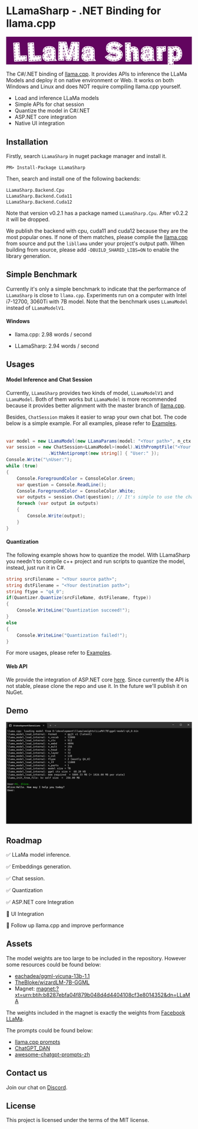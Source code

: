 ﻿# LLamaSharp - .NET Binding for llama.cpp

![logo](Assets/LLamaSharpLogo.png)

The C#/.NET binding of [llama.cpp](https://github.com/ggerganov/llama.cpp). It provides APIs to inference the LLaMa Models and deploy it on native environment or Web. It works on 
both Windows and Linux and does NOT require compiling llama.cpp yourself.

- Load and inference LLaMa models
- Simple APIs for chat session
- Quantize the model in C#/.NET
- ASP.NET core integration
- Native UI integration

## Installation

Firstly, search `LLamaSharp` in nuget package manager and install it.

```
PM> Install-Package LLamaSharp
```

Then, search and install one of the following backends:

```
LLamaSharp.Backend.Cpu
LLamaSharp.Backend.Cuda11
LLamaSharp.Backend.Cuda12
```

Note that version v0.2.1 has a package named `LLamaSharp.Cpu`. After v0.2.2 it will be dropped.

We publish the backend with cpu, cuda11 and cuda12 because they are the most popular ones. If none of them matches, please compile the [llama.cpp](https://github.com/ggerganov/llama.cpp)
from source and put the `libllama` under your project's output path. When building from source, please add `-DBUILD_SHARED_LIBS=ON` to enable the library generation.

## Simple Benchmark

Currently it's only a simple benchmark to indicate that the performance of `LLamaSharp` is close to `llama.cpp`. Experiments run on a computer 
with Intel i7-12700, 3060Ti with 7B model. Note that the benchmark uses `LLamaModel` instead of `LLamaModelV1`. 

#### Windows

- llama.cpp: 2.98 words / second

- LLamaSharp: 2.94 words / second

## Usages

#### Model Inference and Chat Session

Currently, `LLamaSharp` provides two kinds of model, `LLamaModelV1` and `LLamaModel`. Both of them works but `LLamaModel` is more recommended 
because it provides better alignment with the master branch of [llama.cpp](https://github.com/ggerganov/llama.cpp).

Besides, `ChatSession` makes it easier to wrap your own chat bot. The code below is a simple example. For all examples, please refer to 
[Examples](./LLama.Examples).

```cs

var model = new LLamaModel(new LLamaParams(model: "<Your path>", n_ctx: 512, repeat_penalty: 1.0f));
var session = new ChatSession<LLamaModel>(model).WithPromptFile("<Your prompt file path>")
                .WithAntiprompt(new string[] { "User:" });
Console.Write("\nUser:");
while (true)
{
    Console.ForegroundColor = ConsoleColor.Green;
    var question = Console.ReadLine();
    Console.ForegroundColor = ConsoleColor.White;
    var outputs = session.Chat(question); // It's simple to use the chat API.
    foreach (var output in outputs)
    {
        Console.Write(output);
    }
}
```

#### Quantization

The following example shows how to quantize the model. With LLamaSharp you needn't to compile c++ project and run scripts to quantize the model, instead, just run it in C#.

```cs
string srcFilename = "<Your source path>";
string dstFilename = "<Your destination path>";
string ftype = "q4_0";
if(Quantizer.Quantize(srcFileName, dstFilename, ftype))
{
    Console.WriteLine("Quantization succeed!");
}
else
{
    Console.WriteLine("Quantization failed!");
}
```

For more usages, please refer to [Examples](./LLama.Examples).

#### Web API

We provide the integration of ASP.NET core [here](./LLama.WebAPI). Since currently the API is not stable, please clone the repo and use it. In the future we'll publish it on NuGet.

## Demo

![demo-console](Assets/console_demo.gif)

## Roadmap

✅ LLaMa model inference.

✅ Embeddings generation.

✅ Chat session.

✅ Quantization

✅ ASP.NET core Integration

🔳 UI Integration

🔳 Follow up llama.cpp and improve performance

## Assets

The model weights are too large to be included in the repository. However some resources could be found below:

- [eachadea/ggml-vicuna-13b-1.1](https://huggingface.co/eachadea/ggml-vicuna-13b-1.1/tree/main)
- [TheBloke/wizardLM-7B-GGML](https://huggingface.co/TheBloke/wizardLM-7B-GGML)
- Magnet: [magnet:?xt=urn:btih:b8287ebfa04f879b048d4d4404108cf3e8014352&dn=LLaMA](magnet:?xt=urn:btih:b8287ebfa04f879b048d4d4404108cf3e8014352&dn=LLaMA)

The weights included in the magnet is exactly the weights from [Facebook LLaMa](https://github.com/facebookresearch/llama).

The prompts could be found below:

- [llama.cpp prompts](https://github.com/ggerganov/llama.cpp/tree/master/prompts) 
- [ChatGPT_DAN](https://github.com/0xk1h0/ChatGPT_DAN)
- [awesome-chatgpt-prompts-zh](https://github.com/PlexPt/awesome-chatgpt-prompts-zh)

## Contact us

Join our chat on [Discord](https://discord.gg/quBc2jrz).

## License

This project is licensed under the terms of the MIT license.
